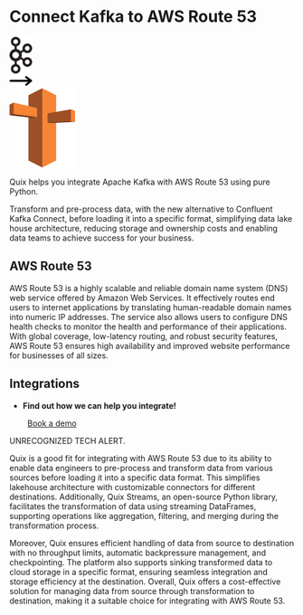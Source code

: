 # Connect Kafka to AWS Route 53

<div class="connect-images cards blog-grid-card" markdown>
<div>
<img src="../images/kafka_logo.png" width="40px" />
</div>
<div>
<img src="../images/arrow.svg" width="40px" />
</div>
<div>
<img src="./images/aws-route-53_1.jpg" />
</div>
</div>

Quix helps you integrate Apache Kafka with AWS Route 53 using pure Python.

Transform and pre-process data, with the new alternative to Confluent Kafka Connect, before loading it into a specific format, simplifying data lake house architecture, reducing storage and ownership costs and enabling data teams to achieve success for your business.

## AWS Route 53

AWS Route 53 is a highly scalable and reliable domain name system (DNS) web service offered by Amazon Web Services. It effectively routes end users to internet applications by translating human-readable domain names into numeric IP addresses. The service also allows users to configure DNS health checks to monitor the health and performance of their applications. With global coverage, low-latency routing, and robust security features, AWS Route 53 ensures high availability and improved website performance for businesses of all sizes.

## Integrations

<div class="grid cards" markdown>

- __Find out how we can help you integrate!__

    <a class="md-button md-button--primary" href="https://share.hsforms.com/1iW0TmZzKQMChk0lxd_tGiw4yjw2?__hstc=175542013.2303933fbd746c0ac86d9ccbe9bc9100.1728383268831.1729603416735.1729620918855.31&__hssc=175542013.1.1729620918855&__hsfp=2132701734" target="_blank" style="margin:.5rem;">Book a demo</a>

</div>


UNRECOGNIZED TECH ALERT. 

Quix is a good fit for integrating with AWS Route 53 due to its ability to enable data engineers to pre-process and transform data from various sources before loading it into a specific data format. This simplifies lakehouse architecture with customizable connectors for different destinations. Additionally, Quix Streams, an open-source Python library, facilitates the transformation of data using streaming DataFrames, supporting operations like aggregation, filtering, and merging during the transformation process. 

Moreover, Quix ensures efficient handling of data from source to destination with no throughput limits, automatic backpressure management, and checkpointing. The platform also supports sinking transformed data to cloud storage in a specific format, ensuring seamless integration and storage efficiency at the destination. Overall, Quix offers a cost-effective solution for managing data from source through transformation to destination, making it a suitable choice for integrating with AWS Route 53.

